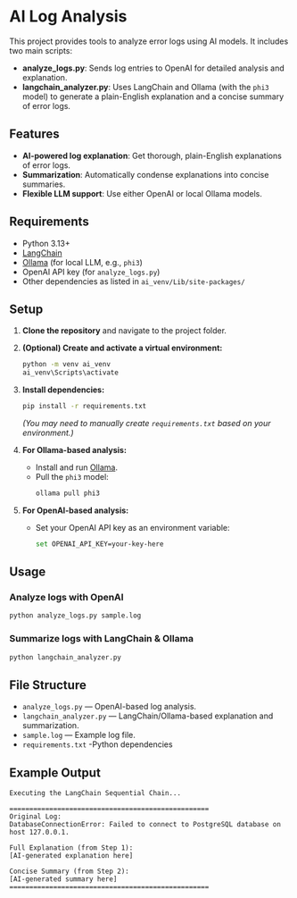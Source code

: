 # AI Log Analysis

This project provides tools to analyze error logs using AI models. It includes two main scripts:

- **analyze_logs.py**: Sends log entries to OpenAI for detailed analysis and explanation.
- **langchain_analyzer.py**: Uses LangChain and Ollama (with the `phi3` model) to generate a plain-English explanation and a concise summary of error logs.

## Features

- **AI-powered log explanation**: Get thorough, plain-English explanations of error logs.
- **Summarization**: Automatically condense explanations into concise summaries.
- **Flexible LLM support**: Use either OpenAI or local Ollama models.

## Requirements

- Python 3.13+
- [LangChain](https://github.com/langchain-ai/langchain)
- [Ollama](https://ollama.com/) (for local LLM, e.g., `phi3`)
- OpenAI API key (for `analyze_logs.py`)
- Other dependencies as listed in `ai_venv/Lib/site-packages/`

## Setup

1. **Clone the repository** and navigate to the project folder.
2. **(Optional) Create and activate a virtual environment:**
   ```sh
   python -m venv ai_venv
   ai_venv\Scripts\activate
   ```
3. **Install dependencies:**
   ```sh
   pip install -r requirements.txt
   ```
   *(You may need to manually create `requirements.txt` based on your environment.)*

4. **For Ollama-based analysis:**
   - Install and run [Ollama](https://ollama.com/download).
   - Pull the `phi3` model:
     ```sh
     ollama pull phi3
     ```

5. **For OpenAI-based analysis:**
   - Set your OpenAI API key as an environment variable:
     ```sh
     set OPENAI_API_KEY=your-key-here
     ```

## Usage

### Analyze logs with OpenAI

```sh
python analyze_logs.py sample.log
```

### Summarize logs with LangChain & Ollama

```sh
python langchain_analyzer.py
```

## File Structure

- `analyze_logs.py` — OpenAI-based log analysis.
- `langchain_analyzer.py` — LangChain/Ollama-based explanation and summarization.
- `sample.log` — Example log file.
- `requirements.txt` -Python dependencies

## Example Output

```
Executing the LangChain Sequential Chain...

==================================================
Original Log:
DatabaseConnectionError: Failed to connect to PostgreSQL database on host 127.0.0.1.

Full Explanation (from Step 1):
[AI-generated explanation here]

Concise Summary (from Step 2):
[AI-generated summary here]
==================================================
```
